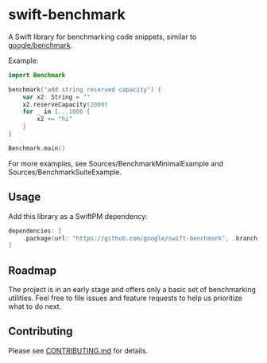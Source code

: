 # swift-benchmark

A Swift library for benchmarking code snippets, similar to
[google/benchmark](https://github.com/google/benchmark).

Example:

```swift
import Benchmark

benchmark("add string reserved capacity") {
    var x2: String = ""
    x2.reserveCapacity(2000)
    for _ in 1...1000 {
        x2 += "hi"
    }
}

Benchmark.main()
```

For more examples, see Sources/BenchmarkMinimalExample and
Sources/BenchmarkSuiteExample.

## Usage

Add this library as a SwiftPM dependency:

```swift
dependencies: [
    .package(url: "https://github.com/google/swift-benchmark", .branch("master")),
]
```

## Roadmap

The project is in an early stage and offers only a basic set of benchmarking
utilities. Feel free to file issues and feature requests to help us prioritize
what to do next.

## Contributing

Please see [CONTRIBUTING.md] for details.

[CONTRIBUTING.md]: CONTRIBUTING.md
